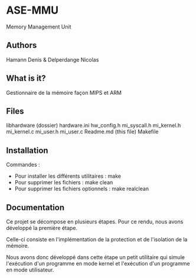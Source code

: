 # ASE-MMU

Memory Management Unit

  Authors
  -----------
  
  Hamann Denis & Delperdange Nicolas

  What is it?
  -----------

  Gestionnaire de la mémoire façon MIPS et ARM
  
  Files
  ------------  
  
  libhardware (dossier)
  hardware.ini
  hw_config.h
  mi_syscall.h
  mi_kernel.h
  mi_kernel.c
  mi_user.h
  mi_user.c
  Readme.md (this file)
  Makefile


  Installation
  ------------
  
  Commandes : 
  - Pour installer les différents utilitaires : make
  - Pour supprimer les fichiers : 		make clean
  - Pour supprimer les fichiers optionnels : 	make realclean
  

  Documentation
  -------------
  
  Ce projet se décompose en plusieurs étapes. Pour ce rendu, nous avons
  développé la première étape.
  
  Celle-ci consiste en l'implémentation de la protection et de
  l'isolation de la mémoire.
  
  Nous avons donc développé dans cette étape un petit utilitaire qui
  simule l'exécution d'un programme en mode kernel et l'exécution d'un 
  programme en mode utilisateur.



  

  
